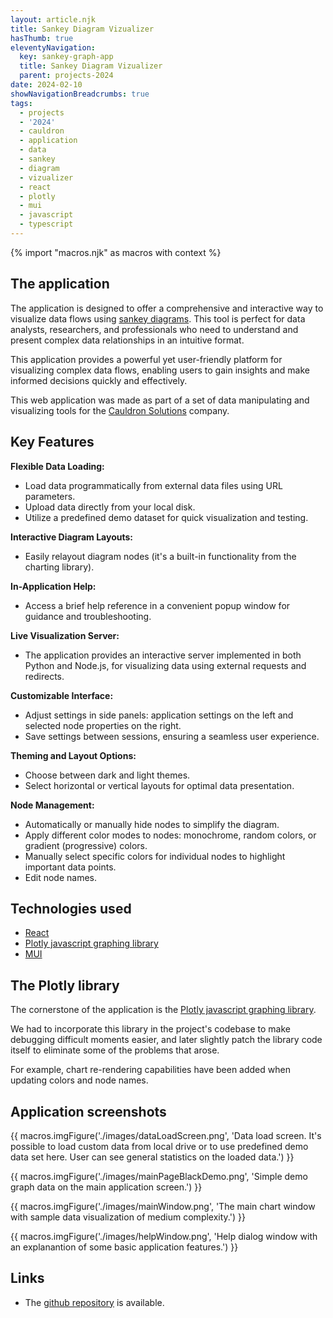 ```yaml
---
layout: article.njk
title: Sankey Diagram Vizualizer
hasThumb: true
eleventyNavigation:
  key: sankey-graph-app
  title: Sankey Diagram Vizualizer
  parent: projects-2024
date: 2024-02-10
showNavigationBreadcrumbs: true
tags:
  - projects
  - '2024'
  - cauldron
  - application
  - data
  - sankey
  - diagram
  - vizualizer
  - react
  - plotly
  - mui
  - javascript
  - typescript
---
```


<!--
@changed 2024.06.22, 22:36
-->

{% import "macros.njk" as macros with context %}

## The application

The application is designed to offer a comprehensive and interactive way to visualize data flows using [sankey diagrams](https://en.wikipedia.org/wiki/Sankey_diagram). This tool is perfect for data analysts, researchers, and professionals who need to understand and present complex data relationships in an intuitive format.

This application provides a powerful yet user-friendly platform for visualizing complex data flows, enabling users to gain insights and make informed decisions quickly and effectively.

This web application was made as part of a set of data manipulating and visualizing tools for the [Cauldron Solutions](https://www.cauldron.ch/) company.

## Key Features

**Flexible Data Loading:**

- Load data programmatically from external data files using URL parameters.
- Upload data directly from your local disk.
- Utilize a predefined demo dataset for quick visualization and testing.

**Interactive Diagram Layouts:**

- Easily relayout diagram nodes (it's a built-in functionality from the charting library).

**In-Application Help:**

- Access a brief help reference in a convenient popup window for guidance and troubleshooting.

**Live Visualization Server:**

- The application provides an interactive server implemented in both Python and Node.js, for visualizing data using external requests and redirects.

**Customizable Interface:**

- Adjust settings in side panels: application settings on the left and selected node properties on the right.
- Save settings between sessions, ensuring a seamless user experience.

**Theming and Layout Options:**

- Choose between dark and light themes.
- Select horizontal or vertical layouts for optimal data presentation.

**Node Management:**

- Automatically or manually hide nodes to simplify the diagram.
- Apply different color modes to nodes: monochrome, random colors, or gradient (progressive) colors.
- Manually select specific colors for individual nodes to highlight important data points.
- Edit node names.

## Technologies used

- [React](https://react.dev/)
- [Plotly javascript graphing library](https://plotly.com/javascript/)
- [MUI](https://mui.com/)

## The Plotly library

The cornerstone of the application is the [Plotly javascript graphing library](https://plotly.com/javascript/).

We had to incorporate this library in the project's codebase to make debugging difficult moments easier, and later slightly patch the library code itself to eliminate some of the problems that arose.

For example, chart re-rendering capabilities have been added when updating colors and node names.

## Application screenshots

{{ macros.imgFigure('./images/dataLoadScreen.png', 'Data load screen. It\'s possible to load custom data from local drive or to use predefined demo data set here. User can see general statistics on the loaded data.') }}

{{ macros.imgFigure('./images/mainPageBlackDemo.png', 'Simple demo graph data on the main application screen.') }}

{{ macros.imgFigure('./images/mainWindow.png', 'The main chart window with sample data visualization of medium complexity.') }}

{{ macros.imgFigure('./images/helpWindow.png', 'Help dialog window with an explanantion of some basic application features.') }}

## Links

- The [github repository](https://github.com/lilliputten/sankey-graph-app) is available.
